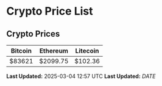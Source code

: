 # Crypto Price List

## Crypto Prices
| Bitcoin | Ethereum | Litecoin |
| ------- | -------- | -------- |
| $83621 | $2099.75 | $102.36 |
**Last Updated:** 2025-03-04 12:57 UTC
**Last Updated:** $DATE$
